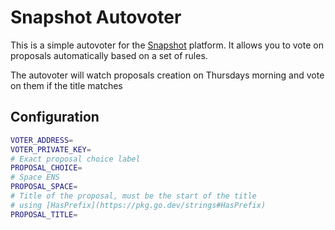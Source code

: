 # Snapshot Autovoter

This is a simple autovoter for the [Snapshot](https://snapshot.org/) platform. It allows you to vote on proposals automatically based on a set of rules.

The autovoter will watch proposals creation on Thursdays morning and vote on them if the title matches

## Configuration

```bash
VOTER_ADDRESS=
VOTER_PRIVATE_KEY=
# Exact proposal choice label
PROPOSAL_CHOICE=
# Space ENS
PROPOSAL_SPACE=
# Title of the proposal, must be the start of the title
# using [HasPrefix](https://pkg.go.dev/strings#HasPrefix)
PROPOSAL_TITLE=
```
